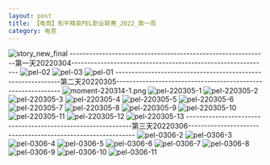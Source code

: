 ```yaml
---
layout: post
title: 【电竞】和平精英PEL职业联赛_2022_第一周
category: 电竞
---
```

![story_new_final](https://raw.githubusercontent.com/Aragronsam/blog-pic/main/story_new_final.png)
-------------------------------------------------------------第一天20220304-------------------------------------------------------------
![pel-02](https://raw.githubusercontent.com/Aragronsam/blog-pic/main/pel-2.jpg)
![pel-03](https://raw.githubusercontent.com/Aragronsam/blog-pic/main/pel-3.jpg)
![pel-01](https://raw.githubusercontent.com/Aragronsam/blog-pic/main/pel-1.jpg)
-------------------------------------------------------------第二天20220305-------------------------------------------------------------
![moment-220314-1.png](https://raw.githubusercontent.com/Aragronsam/blog-pic/main/moment-220314-1.png)
![pel-220305-1](https://raw.githubusercontent.com/Aragronsam/blog-pic/main/pel-220305-1.png)
![pel-220305-2](https://raw.githubusercontent.com/Aragronsam/blog-pic/main/pel-220305-2.png)
![pel-220305-3](https://raw.githubusercontent.com/Aragronsam/blog-pic/main/pel-220305-3.png)
![pel-220305-4](https://raw.githubusercontent.com/Aragronsam/blog-pic/main/pel-220305-4.png)
![pel-220305-5](https://raw.githubusercontent.com/Aragronsam/blog-pic/main/pel-220305-5.png)
![pel-220305-6](https://raw.githubusercontent.com/Aragronsam/blog-pic/main/pel-220305-6.png)
![pel-220305-7](https://raw.githubusercontent.com/Aragronsam/blog-pic/main/pel-220305-7.png)
![pel-220305-8](https://raw.githubusercontent.com/Aragronsam/blog-pic/main/pel-220305-8.png)
![pel-220305-9](https://raw.githubusercontent.com/Aragronsam/blog-pic/main/pel-220305-9.png)
![pel-220305-10](https://raw.githubusercontent.com/Aragronsam/blog-pic/main/pel-220305-10.png)
![pel-220305-11](https://raw.githubusercontent.com/Aragronsam/blog-pic/main/pel-220305-11.png)
![pel-220305-12](https://raw.githubusercontent.com/Aragronsam/blog-pic/main/pel-220305-12.png)
![pel-220305-13](https://raw.githubusercontent.com/Aragronsam/blog-pic/main/pel-220305-13.png)
-------------------------------------------------------------第三天20220306-------------------------------------------------------------
![pel-0306-2](https://raw.githubusercontent.com/Aragronsam/blog-pic/main/pel-0306-2.png)
![pel-0306-3](https://raw.githubusercontent.com/Aragronsam/blog-pic/main/pel-0306-3.png)
![pel-0306-4](https://raw.githubusercontent.com/Aragronsam/blog-pic/main/pel-0306-4.png)
![pel-0306-5](https://raw.githubusercontent.com/Aragronsam/blog-pic/main/pel-0306-5.png)
![pel-0306-6](https://raw.githubusercontent.com/Aragronsam/blog-pic/main/pel-0306-6.png)
![pel-0306-7](https://raw.githubusercontent.com/Aragronsam/blog-pic/main/pel-0306-7.png)
![pel-0306-8](https://raw.githubusercontent.com/Aragronsam/blog-pic/main/pel-0306-8.png)
![pel-0306-9](https://raw.githubusercontent.com/Aragronsam/blog-pic/main/pel-0306-9.png)
![pel-0306-10](https://raw.githubusercontent.com/Aragronsam/blog-pic/main/pel-0306-10.png)
![pel-0306-11](https://raw.githubusercontent.com/Aragronsam/blog-pic/main/pel-0306-11.png)










  




